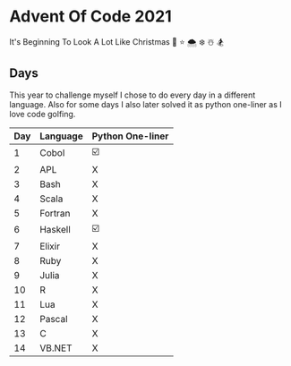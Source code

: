 # Advent Of Code 2021
It's Beginning To Look A Lot Like Christmas 
🎄 ⭐️ 🌨 ❄️ ☃️ 🏂

## Days

This year to challenge myself I chose to do every day in a different language. Also for some days I also later solved it as python one-liner as I love code golfing.

Day | Language  | Python One-liner
--- | ---       | ----
1   | Cobol     | ☑️
2   | APL       | X
3   | Bash      | X
4   | Scala     | X
5   | Fortran   | X
6   | Haskell   | ☑️
7   | Elixir    | X
8   | Ruby      | X
9   | Julia     | X
10  | R         | X
11  | Lua       | X
12  | Pascal    | X
13  | C         | X
14  | VB.NET    | X